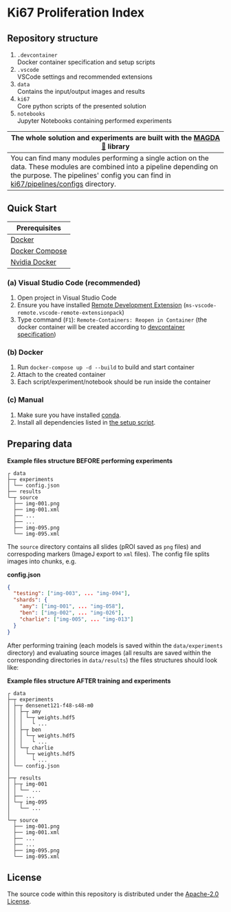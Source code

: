 # Ki67 Proliferation Index

## Repository structure

1. `.devcontainer`\
Docker container specification and setup scripts
2. `.vscode`\
VSCode settings and recommended extensions
3. `data`\
Contains the input/output images and results
4. `ki67`\
Core python scripts of the presented solution
5. `notebooks`\
Jupyter Notebooks containing performed experiments

| The whole solution and experiments are built with the [MAGDA :girl:](https://github.com/NeuroSYS-pl/magda) library |
|----|
| You can find many modules performing a single action on the data. These modules are combined into a pipeline depending on the purpose. The pipelines' config you can find in [ki67/pipelines/configs](ki67/pipelines/configs) directory. |

## Quick Start

| Prerequisites |
|---|
| [Docker](https://www.docker.com/) |
| [Docker Compose](https://docs.docker.com/compose/install/) |
| [Nvidia Docker](https://github.com/NVIDIA/nvidia-docker) |

### (a) Visual Studio Code (recommended)

1. Open project in Visual Studio Code
2. Ensure you have installed [Remote Development Extension](https://marketplace.visualstudio.com/items?itemName=ms-vscode-remote.vscode-remote-extensionpack) (`ms-vscode-remote.vscode-remote-extensionpack`)
3. Type command (`F1`): `Remote-Containers: Reopen in Container` (the docker container will be created according to [devcontainer specification](.devcontainer/devcontainer.json))

### (b) Docker

1. Run `docker-compose up -d --build` to build and start container
2. Attach to the created container
3. Each script/experiment/notebook should be run inside the container

### (c) Manual

1. Make sure you have installed [conda](https://docs.conda.io/en/latest/).
2. Install all dependencies listed in [the setup script](.devcontainer/library-scripts/dependencies.sh).

## Preparing data

**Example files structure BEFORE performing experiments**
```
┌ data
├─┬ experiments
│ └── config.json
├── results
└─┬ source
  ├── img-001.png
  ├── img-001.xml
  ├── ...
  ├── ...
  ├── img-095.png
  └── img-095.xml
```

The `source` directory contains all slides (pROI saved as `png` files) and correspoding markers (ImageJ export to `xml` files). The config file splits images into chunks, e.g.

**config.json**
```json
{
  "testing": ["img-003", ... "img-094"],
  "shards": {
    "amy": ["img-001", ... "img-058"],
    "ben": ["img-002", ... "img-026"],
    "charlie": ["img-005", ... "img-013"]
  }
}
```

After performing training (each models is saved within the `data/experiments` directory) and evaluating source images (all results are saved within the corresponding directories in `data/results`) the files structures should look like:

**Example files structure AFTER training and experiments**
```
┌ data
├─┬ experiments
│ ├─┬ densenet121-f48-s48-m0
│ │ ├─┬ amy
│ │ │ └─┬ weights.hdf5
│ │ │   └ ...
│ │ ├─┬ ben
│ │ │ └─┬ weights.hdf5
│ │ │   └ ...
│ │ └─┬ charlie
│ │   └─┬ weights.hdf5
│ │     └ ...
│ └── config.json
│
├─┬ results
│ ├─┬ img-001
│ │ └── ...
│ ├── ...
│ └─┬ img-095
│   └── ...
│
└─┬ source
  ├── img-001.png
  ├── img-001.xml
  ├── ...
  ├── ...
  ├── img-095.png
  └── img-095.xml
```

## License

The source code within this repository is distributed under the [Apache-2.0 License](LICENSE).
